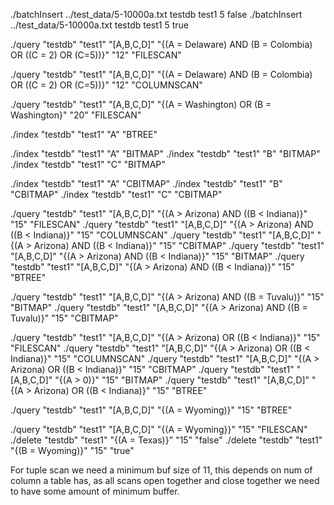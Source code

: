 ./batchInsert ../test_data/5-10000a.txt testdb test1 5 false
./batchInsert ../test_data/5-10000a.txt testdb test1 5 true


./query "testdb" "test1" "[A,B,C,D]" "{(A = Delaware) AND (B = Colombia) OR ((C = 2) OR (C=5))}" "12" "FILESCAN"


./query "testdb" "test1" "[A,B,C,D]" "{(A = Delaware) AND (B = Colombia) OR ((C = 2) OR (C=5))}" "12" "COLUMNSCAN"

./query "testdb" "test1" "[A,B,C,D]" "{(A = Washington) OR (B = Washington}" "20" "FILESCAN"

./index "testdb" "test1" "A" "BTREE"

./index "testdb" "test1" "A" "BITMAP"
./index "testdb" "test1" "B" "BITMAP"
./index "testdb" "test1" "C" "BITMAP"

./index "testdb" "test1" "A" "CBITMAP"
./index "testdb" "test1" "B" "CBITMAP"
./index "testdb" "test1" "C" "CBITMAP"

./query "testdb" "test1" "[A,B,C,D]" "{(A > Arizona) AND ((B < Indiana)}" "15" "FILESCAN"
./query "testdb" "test1" "[A,B,C,D]" "{(A > Arizona) AND ((B < Indiana)}" "15" "COLUMNSCAN"
./query "testdb" "test1" "[A,B,C,D]" "{(A > Arizona) AND ((B < Indiana)}" "15" "CBITMAP"
./query "testdb" "test1" "[A,B,C,D]" "{(A > Arizona) AND ((B < Indiana)}" "15" "BITMAP"
./query "testdb" "test1" "[A,B,C,D]" "{(A > Arizona) AND ((B < Indiana)}" "15" "BTREE"

./query "testdb" "test1" "[A,B,C,D]" "{(A > Arizona) AND ((B = Tuvalu)}" "15" "BITMAP"
./query "testdb" "test1" "[A,B,C,D]" "{(A > Arizona) AND ((B = Tuvalu)}" "15" "CBITMAP"

./query "testdb" "test1" "[A,B,C,D]" "{(A > Arizona) OR ((B < Indiana)}" "15" "FILESCAN"
./query "testdb" "test1" "[A,B,C,D]" "{(A > Arizona) OR ((B < Indiana)}" "15" "COLUMNSCAN"
./query "testdb" "test1" "[A,B,C,D]" "{(A > Arizona) OR ((B < Indiana)}" "15" "CBITMAP"
./query "testdb" "test1" "[A,B,C,D]" "{(A > 0)}" "15" "BITMAP"
./query "testdb" "test1" "[A,B,C,D]" "{(A > Arizona) OR ((B < Indiana)}" "15" "BTREE"

./query "testdb" "test1" "[A,B,C,D]" "{(A = Wyoming)}" "15" "BTREE"

./query "testdb" "test1" "[A,B,C,D]" "{(A = Wyoming}}" "15" "FILESCAN"
./delete "testdb" "test1" "{(A = Texas)}" "15" "false"
./delete "testdb" "test1" "{(B = Wyoming)}" "15" "true"

For tuple scan we need a minimum buf size of 11, this depends on num of column a table has, 
as all scans open together and close together we need to have some amount of minimum buffer.

